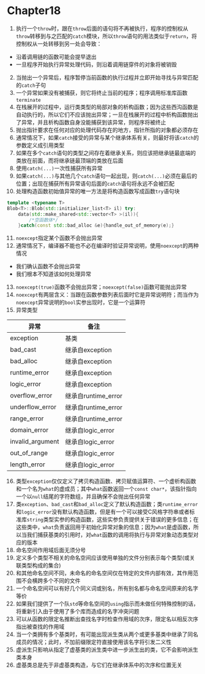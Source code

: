 # Chapter18

1. 执行一个`throw`时，跟在`throw`后面的语句将不再被执行，程序的控制权从`throw`转移到与之匹配的`catch`模块，所以`throw`语句的用法类似于`return`，将控制权从一处转移到另一处会导致：

* 沿着调用链的函数可能会提早退出
* 一旦程序开始执行异常处理代码，则沿着调用链穿件的对象将被销毁

2. 当抛出一个异常后，程序暂停当前函数的执行过程并立即开始寻找与异常匹配的`catch`子句
3. 一个异常如果没有被捕获，则它将终止当前的程序；程序调用标准库函数`terminate`
4. 在栈展开的过程中，运行类类型的局部对象的析构函数；因为这些西沟函数是自动执行的，所以它们不应该抛出异常；一旦在栈展开的过程中析构函数抛出了异常，并且析构函数自身没能捕获到该异常，则程序将被终止
5. 抛出指针要求在任何对应的处理代码存在的地方，指针所指的对象都必须存在
6. 通常情况下，如果`catch`接受的异常与某个继承体系有关，则最好将该`catch`的参数定义成引用类型
7. 如果在多个`catch`语句的类型之间存在着继承关系，则应该把继承链最底端的类放在前面，而将继承链最顶端的类放在后面
8. 使用`catch(...)`一次性捕获所有异常
9. 如果`catch(...)`与其他几个`catch`语句一起出现，则`catch(...)`必须在最后的位置；出现在捕获所有异常语句后面的`catch`语句将永远不会被匹配
10. 处理构造函数初始值异常的唯一方法是将构造函数写成函数`try`语句块

```c++
template <typename T>
Blob<T>::Blob(std::initializer_list<T> il) try:
	data(std::make_shared<std::vector<T> >(il)){ 
        /*空函数体*/
    }catch(const std::bad_alloc &e){handle_out_of_memory(e);}
```

11. `noexcept`指定某个函数不会抛出异常
12. 通常情况下，编译器不能也不必在编译时验证异常说明，使用`noexcept`的两种情况

* 我们确认函数不会抛出异常
* 我们根本不知道该如何处理异常

13. `noexcept(true)`函数不会抛出异常；`noexcept(false)`函数可能抛出异常
14. `noexcept`有两层含义：当跟在函数参数列表后面时它是异常说明符；而当作为`noexcept`异常说明的`bool`实参出现时，它是一个运算符
15. 异常类型

| 异常             | 备注                |
| ---------------- | ------------------- |
| exception        | 基类                |
| bad_cast         | 继承自exception     |
| bad_alloc        | 继承自exception     |
| runtime_error    | 继承自exception     |
| logic_error      | 继承自exception     |
| overflow_error   | 继承自runtime_error |
| underflow_error  | 继承自runtime_error |
| range_error      | 继承自runtime_error |
| domain_error     | 继承自logic_error   |
| invalid_argument | 继承自logic_error   |
| out_of_range     | 继承自logic_error   |
| length_error     | 继承自logic_error   |

16. 类型`exception`仅仅定义了拷贝构造函数、拷贝赋值运算符、一个虚析构函数和一个名为`what`的虚成员；其中`what`函数返回一个`const char*`，该指针指向一个以`null`结尾的字符数组，并且确保不会抛出任何异常
17. 类`exception`、`bad_cast`和`bad_alloc`定义了默认构造函数；类`runtime_error`和`logic_error`没有默认构造函数，但是有一个可以接受C风格字符串或者标准库`string`类型实参的构造函数，这些实参负责提供关于错误的更多信息；在这些类中，`what`负责返回用于初始化异常对象的信息；因为`what`是虚函数，所以当我们捕获基类的引用时，对`what`函数的调用将执行与异常对象动态类型对应的版本
18. 命名空间作用域后面无须分号
19. 定义多个类型不相关的命名空间应该使用单独的文件分别表示每个类型(或关联类型构成的集合)
20. 和其他命名空间不同，未命名的命名空间仅在特定的文件内部有效，其作用范围不会横跨多个不同的文件
21. 一个命名空间可以有好几个同义词或别名，所有别名都与命名空间原来的名字等价
22. 如果我们提供了一个队`std`等命名空间的`using`指示而未做任何特殊控制的话，将重新引入由于使用了多个库而造成的名字冲突问题
23. 可以从函数的限定名推断出查找名字时检查作用域的次序，限定名以相反次序指出被查找的作用域
24. 当一个类拥有多个基类时，有可能出现派生类从两个或更多基类中继承了同名成员的情况；此时，不加前缀限定符直接使用该名字将引发二义性
25. 虚派生只影响从指定了虚基类的派生类中进一步派生出的类，它不会影响派生类本身
26. 虚基类总是先于非虚基类构造，与它们在继承体系中的次序和位置无关

